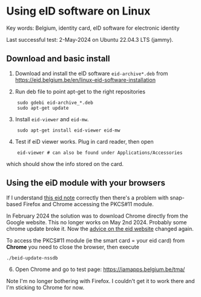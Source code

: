 # Using eID software on Linux

Key words: Belgium, identity card, eID software for electronic identity

Last successful test: 2-May-2024 on Ubuntu 22.04.3 LTS (jammy).

## Download and basic install
 
1. Download and install the eID software `eid-archive*.deb` from
	https://eid.belgium.be/en/linux-eid-software-installation

2. Run deb file to point apt-get to the right repositories

``` 
    sudo gdebi eid-archive_*.deb 
    sudo apt-get update
``` 

3. Install `eid-viewer` and `eid-mw`.
``` 
    sudo apt-get install eid-viewer eid-mw
``` 

4. Test if eiD viewer works. Plug in card reader, then open
``` 
    eid-viewer # can also be found under Applications/Accessories
``` 
   which should show the info stored on the card.


## Using the eiD module with your browsers

If I understand [this eid note](https://eid.belgium.be/nl/faq/waarom-het-gebruik-van-de-eid-niet-mogelijk-met-software-snap-enof-flatpak#7636)
correctly then there's a problem with snap-based Firefox and Chrome accessing the PKCS#11 module. 

In February 2024 the solution was to download Chrome directly from the Google website. This no longer works on May 2nd 2024. Probably some chrome update broke it.
Now the [advice on the eid website](https://eid.belgium.be/nl/aanmelden-met-eid#7311) changed again.

To access the PKCS#11 module (ie the smart card = your eid card) from **Chrome** you need to close the browser, then execute 
```
./beid-update-nssdb
```

6. Open Chrome and go to test page: https://iamapps.belgium.be/tma/

Note I'm no longer bothering with Firefox. I couldn't get it to work there and I'm sticking to Chrome for now.

